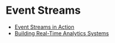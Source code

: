 # Event Streams

- [Event Streams in Action](./event-streams-in-action/README.md)
- [Building Real-Time Analytics Systems](./building-real-time-analytics-systems/README.md)